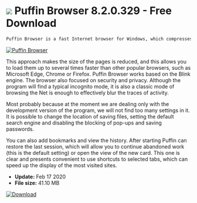 # ![](https://cdn.softexe.net/static/icon/6/puffin-browser-8564.png) Puffin Browser 8.2.0.329 - Free Download

```sh
Puffin Browser is a fast Internet browser for Windows, which compresses pages before loading, significantly accelerating the loading of websites. The program achieves such results thanks to the partial transfer of calculations to the cloud (connection with it is encrypted).
```
[![Puffin Browser](https://gallery.dpcdn.pl/imgc/Tools/79366/g_-_420x350_1.5_-_x81299d88-dc24-4749-bade-a0d4e9d90232.png)](https://softexe.net/win/internet/browsers/puffin-browser:hefd.html)

This approach makes the size of the pages is reduced, and this allows you to load them up to several times faster than other popular browsers, such as Microsoft Edge, Chrome or Firefox. Puffin Browser works based on the Blink engine. The browser also focused on security and privacy. Although the program will find a typical incognito mode, it is also a classic mode of browsing the Net is enough to effectively blur the traces of activity.
 
 Most probably because at the moment we are dealing only with the development version of the program, we will not find too many settings in it. It is possible to change the location of saving files, setting the default search engine and disabling the blocking of pop-ups and saving passwords. 
 
 You can also add bookmarks and view the history. After starting Puffin can restore the last session, which will allow you to continue abandoned work (this is the default setting) or open the view of the new card. This one is clear and presents convenient to use shortcuts to selected tabs, which can speed up the display of the most visited sites.


- **Update:** Feb 17 2020
- **File size:** 41.10 MB

[![Download](https://cdn.softexe.net/static/img/download.png)](https://softexe.net/win/internet/browsers/puffin-browser:hefd.html)

